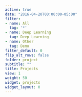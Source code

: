 ```yaml
---
active: true
date: "2016-04-20T00:00:00-05:00"
filter:
- name: All
  tag: '*'
- name: Deep Learning
  tag: Deep Learning
- name: Other
  tag: Demo
filter_default: 0
flip_alt_rows: false
folder: project
subtitle: ""
title: Projects
view: 1
weight: 50
widget: projects
widget_layout: 0
---
```


